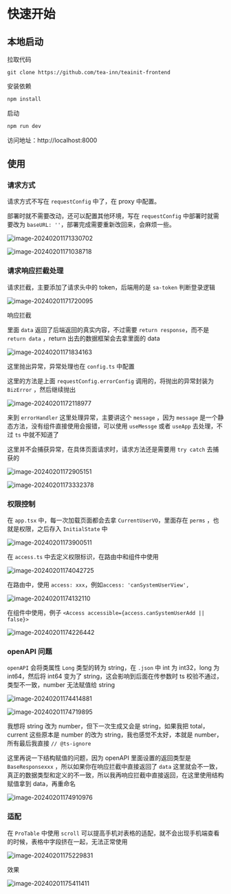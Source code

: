# 快速开始

## 本地启动

拉取代码

```git
git clone https://github.com/tea-inn/teainit-frontend
```

安装依赖

```sh
npm install
```

启动

```sh
npm run dev
```

访问地址：http://localhost:8000

## 使用

### 请求方式

请求方式不写在 `requestConfig` 中了，在 proxy 中配置。

部署时就不需要改动，还可以配置其他环境，写在  `requestConfig` 中部署时就需要改为 `baseURL: ''`，部署完成需要重新改回来，会麻烦一些。

![image-20240201171330702](http://cdn.teainn.top/img/image-20240201171330702.png)

![image-20240201171038718](http://cdn.teainn.top/img/image-20240201171038718.png)

### 请求响应拦截处理

请求拦截，主要添加了请求头中的 token，后端用的是 `sa-token` 判断登录逻辑

![image-20240201171720095](http://cdn.teainn.top/img/image-20240201171720095.png)

响应拦截

里面 `data` 返回了后端返回的真实内容，不过需要 `return response`，而不是 `return data` ，return 出去的数据框架会去拿里面的 data

![image-20240201171834163](http://cdn.teainn.top/img/image-20240201171834163.png)

这里抛出异常，异常处理也在 `config.ts` 中配置

这里的方法是上面 `requestConfig.errorConfig` 调用的，将抛出的异常封装为 `BizError` ，然后继续抛出

![image-20240201172118977](http://cdn.teainn.top/img/image-20240201172118977.png)

来到 `errorHandler`  这里处理异常，主要讲这个 `message` ，因为 `message` 是一个静态方法，没有组件直接使用会报错，可以使用 `useMessge` 或者 `useApp` 去处理，不过 `ts` 中就不知道了

这里并不会捕获异常，在具体页面请求时，请求方法还是需要用 `try catch` 去捕获的

![image-20240201172905151](http://cdn.teainn.top/img/image-20240201172905151.png)

![image-20240201173332378](http://cdn.teainn.top/img/image-20240201173332378.png)

### 权限控制

在 `app.tsx` 中，每一次加载页面都会去拿 `CurrentUserVO`，里面存在 `perms` ，也就是权限，之后存入 `InitialState` 中

![image-20240201173900511](http://cdn.teainn.top/img/image-20240201173900511.png)

在 `access.ts` 中去定义权限标识，在路由中和组件中使用

![image-20240201174042725](http://cdn.teainn.top/img/image-20240201174042725.png)

在路由中，使用 `access: xxx`，例如`access: 'canSystemUserView',`

![image-20240201174132110](http://cdn.teainn.top/img/image-20240201174132110.png)

在组件中使用，例子 `<Access accessible={access.canSystemUserAdd || false}>`

![image-20240201174226442](http://cdn.teainn.top/img/image-20240201174226442.png)

### openAPI 问题

`openAPI` 会将类属性 `Long` 类型的转为 string，在 `.json` 中 int 为 int32，long 为 int64，然后将 int64 变为了 string，这会影响到后面在传参数时 ts 校验不通过，类型不一致，number 无法赋值给 string

![image-20240201174414881](http://cdn.teainn.top/img/image-20240201174414881.png)

![image-20240201174719895](http://cdn.teainn.top/img/image-20240201174719895.png)

我想将 string 改为 number，但下一次生成又会是 string，如果我把 total，current 这些原本是 number 的改为 string，我也感觉不太好，本就是 number，所有最后我直接 `// @ts-ignore`

这里再说一下结构赋值的问题，因为 openAPI 里面设置的返回类型是 `BaseResponsexxx` ，所以如果你在响应拦截中直接返回了 `data` 这里就会不一致，真正的数据类型和定义的不一致，所以我再响应拦截中直接返回，在这里使用结构赋值拿到 data，再重命名

![image-20240201174910976](http://cdn.teainn.top/img/image-20240201174910976.png)

### 适配

在 `ProTable` 中使用 `scroll` 可以提高手机对表格的适配，就不会出现手机端查看的时候，表格中字段挤在一起，无法正常使用

![image-20240201175229831](http://cdn.teainn.top/img/image-20240201175229831.png)

效果

![image-20240201175411411](http://cdn.teainn.top/img/image-20240201175411411.png)

